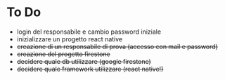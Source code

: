 # To Do

- login del responsabile e cambio password iniziale
- inizializzare un progetto react native
- ~~creazione di un responsabile di prova (accesso con mail e password)~~
- ~~creazione del progetto firestone~~
- ~~decidere quale db utilizzare (google firestone)~~
- ~~decidere quale framework utilizzare (react native!)~~
